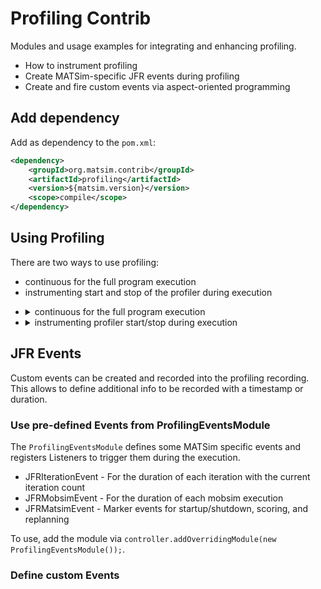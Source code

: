 # Profiling Contrib

Modules and usage examples for integrating and enhancing profiling.

- How to instrument profiling
- Create MATSim-specific JFR events during profiling
- Create and fire custom events via aspect-oriented programming

## Add dependency

Add as dependency to the `pom.xml`:

```xml
<dependency>
	<groupId>org.matsim.contrib</groupId>
	<artifactId>profiling</artifactId>
	<version>${matsim.version}</version>
	<scope>compile</scope>
</dependency>
```

## Using Profiling

There are two ways to use profiling:
- continuous for the full program execution
- instrumenting start and stop of the profiler during execution

<ul>
  <li>
<details><summary>continuous for the full program execution</summary>

This variant results in big recording files and possibly incurs the most overhead.  
It solely requires additional options to the java execution command:

```sh
-XX:StartFlightRecording=name="myRecording",dumponexit=true,maxsize=0,filename="myRecording.jfr" -XX:FlightRecorderOptions=stackdepth=2048,repository="/tmp"
```

Name and filename can be set to your liking. `repository` should be set to a fast, temporary directory with enough available space.

</details>
  </li>
  <li>
<details><summary>instrumenting profiler start/stop during execution</summary>

The `ProfilerInstrumentationModule` can be used to create a profiling recording only for a chosen number of iterations.

```java
controller.addOverridingModule(new ProfilerInstrumentationModule(
        defaultConfiguration()
            .startIteration(10)
            .endIteration.(35)
            .outputPath(Path.of(ConfigUtils.addOrGetModule(getConfig(), ControllerConfigGroup.class).getOutputDirectory(), "profile.jfr"))
));
```
The output path given in the example is the default. You only need to specify it, if you want to use a different path or filename.

</details>
  </li>
</ul>

## JFR Events

Custom events can be created and recorded into the profiling recording.
This allows to define additional info to be recorded with a timestamp or duration.

### Use pre-defined Events from ProfilingEventsModule

The `ProfilingEventsModule` defines some MATSim specific events and registers
Listeners to trigger them during the execution.

- JFRIterationEvent - For the duration of each iteration with the current iteration count
- JFRMobsimEvent - For the duration of each mobsim execution
- JFRMatsimEvent - Marker events for startup/shutdown, scoring, and replanning

To use, add the module via `controller.addOverridingModule(new ProfilingEventsModule());`.

### Define custom Events

